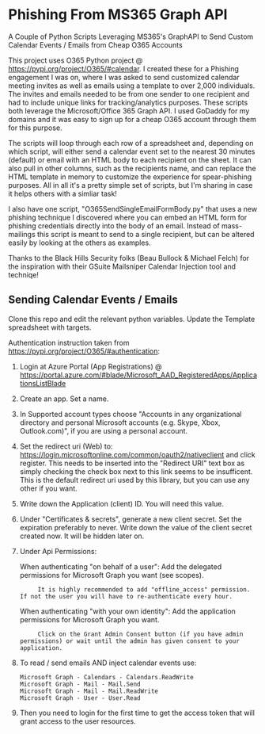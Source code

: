 # Phishing From MS365 Graph API
A Couple of Python Scripts Leveraging MS365's GraphAPI to Send Custom Calendar Events / Emails from Cheap O365 Accounts

This project uses O365 Python project @ https://pypi.org/project/O365/#calendar. I created these for a Phishing engagement I was on, where I was asked to send customized calendar meeting invites as well as emails using a template to over 2,000 individuals. The invites and emails needed to be from one sender to one recipient and had to include unique links for tracking/analytics purposes. These scripts both leverage the Microsoft/Office 365 Graph API. I used GoDaddy for my domains and it was easy to sign up for a cheap O365 account through them for this purpose.

The scripts will loop through each row of a spreadsheet and, depending on which script, will either send a calendar event set to the nearest 30 minutes (default) or email with an HTML body to each recipient on the sheet. It can also pull in other columns, such as the recipients name, and can replace the HTML template in memory to customize the experience for spear-phishing purposes. All in all it's a pretty simple set of scripts, but I'm sharing in case it helps others with a simliar task!

I also have one script, "O365SendSingleEmailFormBody.py" that uses a new phishing technique I discovered where you can embed an HTML form for phishing credentials directly into the body of an email. Instead of mass-mailings this script is meant to send to a single recipient, but can be altered easily by looking at the others as examples.

Thanks to the Black Hills Security folks (Beau Bullock & Michael Felch) for the inspiration with their GSuite Mailsniper Calendar Injection tool and techniqe!

## Sending Calendar Events / Emails

Clone this repo and edit the relevant python variables. Update the Template spreadsheet with targets.

Authentication instruction taken from  https://pypi.org/project/O365/#authentication:

1) Login at Azure Portal (App Registrations) @ https://portal.azure.com/#blade/Microsoft_AAD_RegisteredApps/ApplicationsListBlade

2) Create an app. Set a name.

3) In Supported account types choose "Accounts in any organizational directory and personal Microsoft accounts (e.g. Skype, Xbox, Outlook.com)", if you are using a personal account.

4) Set the redirect uri (Web) to: https://login.microsoftonline.com/common/oauth2/nativeclient and click register. This needs to be inserted into the "Redirect URI" text box as simply checking the check box next to this link seems to be insufficent. This is the default redirect uri used by this library, but you can use any other if you want.

5) Write down the Application (client) ID. You will need this value.

6) Under "Certificates & secrets", generate a new client secret. Set the expiration preferably to never. Write down the value of the client secret created now. It will be hidden later on.

7) Under Api Permissions:

    When authenticating "on behalf of a user":
            Add the delegated permissions for Microsoft Graph you want (see scopes).
            
            It is highly recommended to add "offline_access" permission. If not the user you will have to re-authenticate every hour.
            
    When authenticating "with your own identity":
            Add the application permissions for Microsoft Graph you want.
            
            Click on the Grant Admin Consent button (if you have admin permissions) or wait until the admin has given consent to your application.
            
 8) To read / send emails AND inject calendar events use:

        Microsoft Graph - Calendars - Calendars.ReadWrite
        Microsoft Graph - Mail - Mail.Send
        Microsoft Graph - Mail - Mail.ReadWrite
        Microsoft Graph - User - User.Read

 9) Then you need to login for the first time to get the access token that will grant access to the user resources.
